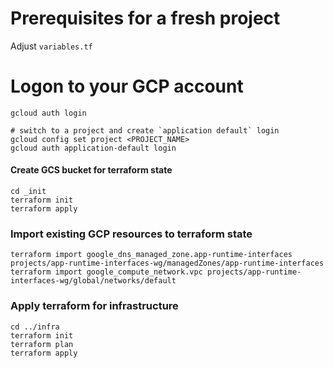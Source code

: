 # Prerequisites for a fresh project
Adjust `variables.tf`

# Logon to your GCP account

```
gcloud auth login

# switch to a project and create `application default` login
gcloud config set project <PROJECT_NAME>
gcloud auth application-default login
```

#### Create GCS bucket for terraform state
```
cd _init
terraform init
terraform apply
```


### Import existing GCP resources to terraform state

```
terraform import google_dns_managed_zone.app-runtime-interfaces projects/app-runtime-interfaces-wg/managedZones/app-runtime-interfaces
terraform import google_compute_network.vpc projects/app-runtime-interfaces-wg/global/networks/default

```


### Apply terraform for infrastructure

```
cd ../infra
terraform init
terraform plan
terraform apply
```
